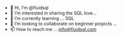 - 👋 Hi, I’m @fluidsql
- 👀 I’m interested in sharing the SQL love...
- 🌱 I’m currently learning ... SQL
- 💞️ I’m looking to collaborate on beginner projects ...
- 📫 How to reach me ... info@fluidsql.com

<!---
fluidsql/fluidsql is a ✨ special ✨ repository because its `README.md` (this file) appears on your GitHub profile.
You can click the Preview link to take a look at your changes.
--->

